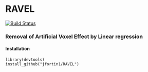 # RAVEL
[![Build Status](https://travis-ci.org/Jfortin1/RAVEL.svg?branch=master)](https://travis-ci.org/Jfortin1/RAVEL)

### Removal of Artificial Voxel Effect by Linear regression


#### Installation

```{r}
library(devtools)
install_github("jfortin1/RAVEL")
```
